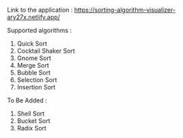 Link to the application : https://sorting-algorithm-visualizer-ary27x.netlify.app/

Supported algorithms : 

<ol>
  <li> Quick Sort </li>
  <li> Cocktail Shaker Sort  </li>
  <li> Gnome Sort  </li>
  <li> Merge Sort </li>
  <li> Bubble Sort </li>
  <li> Selection Sort </li>
  <li> Insertion Sort </li>
</ol>

To Be Added :
<ol>
  <li> Shell Sort </li>
  <li> Bucket Sort</li>  
  <li> Radix Sort</li>
</ol>




